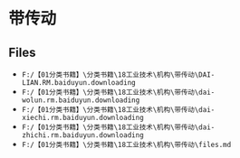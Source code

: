 # 带传动

## Files

- `F:/【01分类书籍】\分类书籍\18工业技术\机构\带传动\DAI-LIAN.RM.baiduyun.downloading`
- `F:/【01分类书籍】\分类书籍\18工业技术\机构\带传动\dai-wolun.rm.baiduyun.downloading`
- `F:/【01分类书籍】\分类书籍\18工业技术\机构\带传动\dai-xiechi.rm.baiduyun.downloading`
- `F:/【01分类书籍】\分类书籍\18工业技术\机构\带传动\dai-zhichi.rm.baiduyun.downloading`
- `F:/【01分类书籍】\分类书籍\18工业技术\机构\带传动\files.md`
